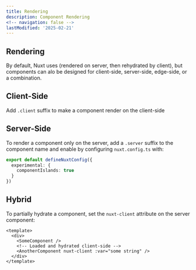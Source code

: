 ```yaml
---
title: Rendering
description: Component Rendering
<!-- navigation: false --> 
lastModified: '2025-02-21'
---
```


## Rendering

By default, Nuxt uses (rendered on server, then rehydrated by client), but components can alo be designed for client-side, server-side, edge-side, or a combination.

## Client-Side

Add `.client` suffix to make a component render on the client-side

## Server-Side

To render a component only on the server, add a `.server` suffix to the component name and enable by configuring `nuxt.config.ts` with:

```ts
export default defineNuxtConfig({
  experimental: {
    componentIslands: true
  }
})
```

## Hybrid

To partially hydrate a component, set the `nuxt-client` attribute on the server component:

```
<template>
  <div>
    <SomeComponent />
    <!-- Loaded and hydrated client-side -->
    <AnotherComponent nuxt-client :var="some string" />
  </div>
</template>
```
